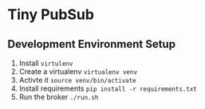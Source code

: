# Tiny PubSub

## Development Environment Setup

1. Install `virtulenv`
2. Create a virtualenv `virtualenv venv`
3. Activte it `source venv/bin/activate`
4. Install requirements `pip install -r requirements.txt`
5. Run the broker `./run.sh`